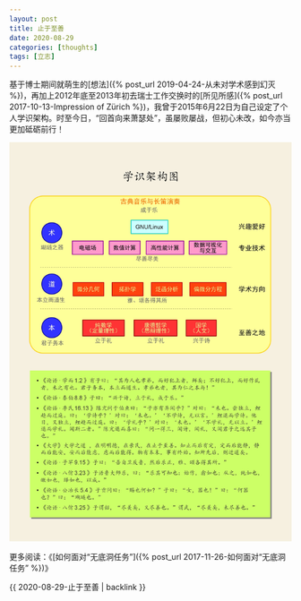 ```yaml
---
layout: post
title: 止于至善
date: 2020-08-29
categories: [thoughts]
tags: [立志]
---
```


基于博士期间就萌生的[想法]({% post_url 2019-04-24-从未对学术感到幻灭 %})，再加上2012年底至2013年初去瑞士工作交换时的[所见所感]({% post_url 2017-10-13-Impression of Zürich %})，我曾于2015年6月22日为自己设定了个人学识架构。时至今日，“回首向来萧瑟处”，虽屡败屡战，但初心未改，如今亦当更加砥砺前行！

![](/figures/p75606492.jpg)

更多阅读：《[如何面对“无底洞任务”]({% post_url 2017-11-26-如何面对“无底洞任务” %})》

{{ 2020-08-29-止于至善 | backlink }}
